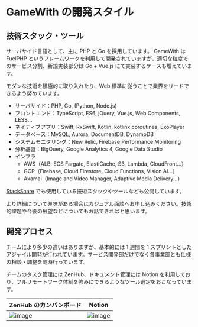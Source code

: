 # GameWith の開発スタイル

## 技術スタック・ツール

サーバサイド言語として、主に PHP と Go を採用しています。
GameWith は FuelPHP というフレームワークを利用して開発されていますが、適切な粒度でのサービス分割、新規実装部分は Go + Vue.js にて実装するケースも増えています。

モダンな技術を積極的に取り入れたり、Web 標準に従うことで業界をリードできるよう努めています。

- サーバサイド：PHP, Go, (Python, Node.js)
- フロントエンド：TypeScript, ES6, jQuery, Vue.js, Web Components, LESS...
- ネイティブアプリ：Swift, RxSwift, Kotlin, kotlinx.coroutines, ExoPlayer
- データベース：MySQL, Aurora, DocumentDB, DynamoDB
- システムモニタリング：New Relic, Firebase Performance Monitoring
- 分析基盤：BigQuery, Google Analytics 4, Google Data Studio
- インフラ
    - AWS（ALB, ECS Fargate, ElastiCache, S3, Lambda, CloudFront...）
    - GCP（Firebase, Cloud Firestore, Cloud Functions, Vision AI...）
    - Akamai（Image and Video Manager, Adaptive Media Delivery...）

[StackShare](https://stackshare.io/gamewith-inc/gamewith) でも使用している技術スタックやツールなども公開しています。

より詳細について興味がある場合はカジュアル面談へお申し込みください。技術的課題や今後の展望などについてもお話できればと思います。

## 開発プロセス

チームにより多少の違いはありますが、基本的には 1 週間を 1 スプリントとしたアジャイル開発が行われています。サービス開発部だけでなく各事業部とも仕様の相談・調整を随時行っています。

チームのタスク管理には ZenHub、ドキュメント管理には Notion を利用しており、フルリモートワーク体制を強みにできるようなツール選定をおこなっています。

| ZenHub のカンバンボード | Notion |
| --- | --- |
| ![image](https://user-images.githubusercontent.com/1130921/115806189-41d0a180-a421-11eb-90cd-8f947d7a813e.png) | ![image](https://user-images.githubusercontent.com/1130921/115806224-501ebd80-a421-11eb-83b0-8b1755d7faf0.png) |

